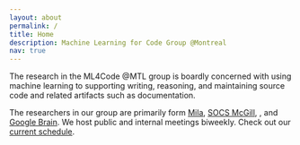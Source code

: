 ```yaml
---
layout: about
permalink: /
title: Home
description: Machine Learning for Code Group @Montreal
nav: true
---
```


The research in the ML4Code @MTL group is boardly concerned with using machine learning to supporting writing, reasoning, and maintaining source code and related artifacts such as documentation.

The researchers in our group are primarily form [Mila](https://mila.quebec), [SOCS McGill](https://www.cs.mcgill.ca), , and [Google Brain](https://research.google/teams/brain/). We host public and internal meetings biweekly. Check out our [current schedule](/ml4code-mtl/meetings/).
